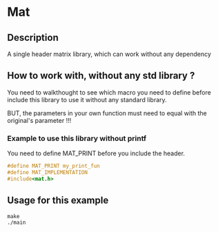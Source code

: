 # Mat
## Description
A single header matrix library, which can work without any dependency

## How to work with, without any std library ?
You need to walkthought to see which macro you need to define before include this library to use it without any standard library.

BUT, the parameters in your own function must need to equal with the original's parameter !!!

### Example to use this library without printf
You need to define MAT_PRINT before you include the header.
```C
#define MAT_PRINT my_print_fun
#define MAT_IMPLEMENTATION
#include<mat.h>
```
## Usage for this example
```console
make
./main
```
